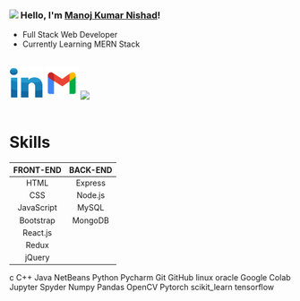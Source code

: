 ### <img src="https://media.giphy.com/media/hvRJCLFzcasrR4ia7z/giphy.gif" width="30px"> Hello, I'm [Manoj Kumar Nishad](https://danielcaballero.herokuapp.com)! 
<ul>
  <li>Full Stack Web Developer</li><li>Currently Learning MERN Stack</li>
  </ul>
  <br>
<div><img width="60px" src="https://github.com/amnishad0512/amnishad0512/blob/master/assets/img/linkedin.png" />
<img  width="59px" src="https://github.com/amnishad0512/amnishad0512/blob/master/assets/img/gmail.png" />
<img  width="60px" src="https://github.com/amnishad0512/amnishad0512/blob/master/assets/img/instagram.png" /></div>

<br>
  <h1>Skills</h1>

| FRONT-END | BACK-END | 
| :---:         |     :---:      |    
| HTML   | Express     |
| CSS    | Node.js       | 
| JavaScript    | MySQL       | 
| Bootstrap    | MongoDB       | 
| React.js    |       | 
| Redux    |         |
| jQuery    |           |

c C++ Java NetBeans Python Pycharm Git GitHub linux oracle Google Colab Jupyter Spyder Numpy Pandas OpenCV Pytorch scikit_learn tensorflow

                                  
